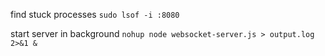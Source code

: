 
find stuck processes
`sudo lsof -i :8080`

start server in background
`nohup node websocket-server.js > output.log 2>&1 &`